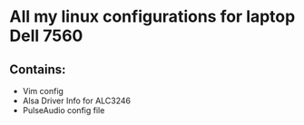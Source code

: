 # All my linux configurations for laptop Dell 7560
## Contains:
* Vim config
* Alsa Driver Info for ALC3246
* PulseAudio config file

